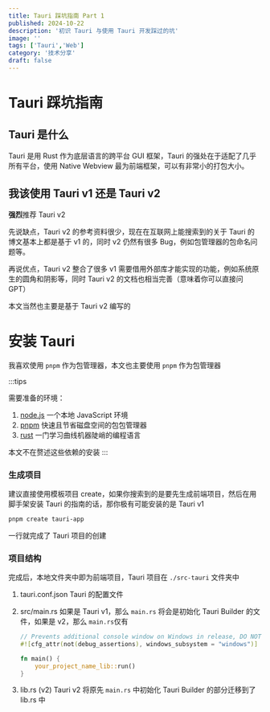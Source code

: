 ```yaml
---
title: Tauri 踩坑指南 Part 1
published: 2024-10-22
description: '初识 Tauri 与使用 Tauri 开发踩过的坑'
image: ''
tags: ['Tauri','Web']
category: '技术分享'
draft: false
---
```

# Tauri 踩坑指南

## Tauri 是什么

Tauri 是用 Rust 作为底层语言的跨平台 GUI 框架，Tauri 的强处在于适配了几乎所有平台，使用 Native Webview 最为前端框架，可以有非常小的打包大小。

## 我该使用 Tauri v1 还是 Tauri v2

**强烈**推荐 Tauri v2

先说缺点，Tauri v2 的参考资料很少，现在在互联网上能搜索到的关于 Tauri 的博文基本上都是基于 v1 的，同时 v2 仍然有很多 Bug，例如包管理器的包命名问题等。

再说优点，Tauri v2 整合了很多 v1 需要借用外部库才能实现的功能，例如系统原生的圆角和阴影等，同时 Tauri v2 的文档也相当完善（意味着你可以直接问 GPT）

本文当然也主要是基于 Tauri v2 编写的

# 安装 Tauri

我喜欢使用 `pnpm` 作为包管理器，本文也主要使用 `pnpm` 作为包管理器

:::tips

需要准备的环境：

1. [node.js](https::/nodejs.org) 	一个本地 JavaScript 环境
2. [pnpm](https://pnpm.io/) 	快速且节省磁盘空间的包包管理器
3. [rust](https://www.rust-lang.org/) 		一门学习曲线机器陡峭的编程语言

本文不在赘述这些依赖的安装
:::

### 生成项目

建议直接使用模板项目 create，如果你搜索到的是要先生成前端项目，然后在用脚手架安装 Tauri 的指南的话，那你极有可能安装的是 Tauri v1

```bash
pnpm create tauri-app
```

一行就完成了 Tauri 项目的创建

### 项目结构

完成后，本地文件夹中即为前端项目，Tauri 项目在 `./src-tauri` 文件夹中

1. tauri.conf.json
   Tauri 的配置文件
2. src/main.rs
   如果是 Tauri v1，那么 `main.rs` 将会是初始化 Tauri Builder 的文件，如果是 v2，那么 `main.rs`仅有

   ```rust
   // Prevents additional console window on Windows in release, DO NOT REMOVE!!
   #![cfg_attr(not(debug_assertions), windows_subsystem = "windows")]

   fn main() {
       your_project_name_lib::run()
   }
   ```
3. lib.rs (v2)
   Tauri v2 将原先 `main.rs` 中初始化 Tauri Builder 的部分迁移到了 lib.rs 中

### 
